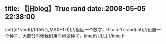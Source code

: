title: 【旧blog】True rand
date: 2008-05-05 22:38:00
---

(int)(n*rand()/(RAND_MAX+1.0));//返回一个数字，0 to   n-1
srand(int);//设置一个种子，大部分时候我们用时间做种子，time(NULL);//time.h

